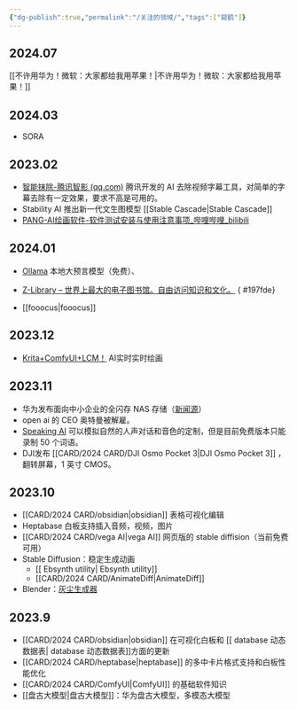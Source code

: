 ```yaml
---
{"dg-publish":true,"permalink":"/关注的领域/","tags":["窥鹤"]}
---
```


## 2024.07
[[不许用华为！微软：大家都给我用苹果！\|不许用华为！微软：大家都给我用苹果！]]
## 2024.03
- SORA
## 2023.02
- [智能抹除-腾讯智影 (qq.com)](https://zenvideo.qq.com/smart/waterMask) 腾讯开发的 AI 去除视频字幕工具，对简单的字幕去除有一定效果，要求不高是可用的。
- Stability AI 推出新一代文生图模型 [[Stable Cascade\|Stable Cascade]]
- [PANG-AI绘画软件-软件测试安装与使用注意事项_哔哩哔哩_bilibili](https://www.bilibili.com/video/BV1k64y1L7fT/?spm_id_from=333.337.search-card.all.click&vd_source=fd5c70d0e4c4c6350fefe91744fef8df)
## 2024.01
- [Ollama](https://ollama.ai/) 本地大预言模型（免费）、
- [Z-Library – 世界上最大的电子图书馆。自由访问知识和文化。](https://zh.z-library.se)
{ #197fde}

- [[fooocus\|fooocus]]

## 2023.12
- [Krita+ComfyUI+LCM！](https://www.bilibili.com/video/BV1G94y1J7ux/?spm_id_from=333.788.recommend_more_video.-1&vd_source=fd5c70d0e4c4c6350fefe91744fef8df) AI实时实时绘画

## 2023.11
- 华为发布面向中小企业的全闪存 NAS 存储（[新闻源](https://www.msn.cn/zh-cn/news/other/%E4%B8%9A%E7%95%8C%E9%A6%96%E6%AC%BE-%E5%8D%8E%E4%B8%BA%E5%8F%91%E5%B8%83%E9%9D%A2%E5%90%91%E4%B8%AD%E5%B0%8F%E4%BC%81%E4%B8%9A%E7%9A%84%E5%85%A8%E9%97%AA%E5%AD%98nas%E5%AD%98%E5%82%A8-%E6%80%A7%E8%83%BD%E6%8F%90%E5%8D%8720%E5%80%8D/ar-AA1kpo3N?ocid=msedgdhp&pc=CNNDDB&cvid=65607037a2a84b66afca653c6c7afa1a&ei=36)）
- open ai 的 CEO 奥特曼被解雇。
- [Speaking AI](https://speaking.ai/) 可以模拟自然的人声对话和音色的定制，但是目前免费版本只能录制 50 个词语。
- DJI发布 [[CARD/2024 CARD/DJI Osmo Pocket 3\|DJI Osmo Pocket 3]] ，翻转屏幕，1 英寸 CMOS。

## 2023.10
- [[CARD/2024 CARD/obsidian\|obsidian]] 表格可视化编辑
- Heptabase 白板支持插入音频，视频，图片
- [[CARD/2024 CARD/vega AI\|vega AI]] 网页版的 stable diffision（当前免费可用）
- Stable Diffusion：稳定生成动画
	- [[ Ebsynth utility\| Ebsynth utility]]
	- [[CARD/2024 CARD/AnimateDiff\|AnimateDiff]] 
- Blender：[灰尘生成器](https://www.bilibili.com/video/BV1iu4y1a7Vg/?spm_id_from=333.337.search-card.all.click&vd_source=fd5c70d0e4c4c6350fefe91744fef8df)
## 2023.9
- [[CARD/2024 CARD/obsidian\|obsidian]] 在可视化白板和 [[ database 动态数据表\| database 动态数据表]]方面的更新
- [[CARD/2024 CARD/heptabase\|heptabase]] 的多中卡片格式支持和白板性能优化
- [[CARD/2024 CARD/ComfyUI\|ComfyUI]] 的基础软件知识
- [[盘古大模型\|盘古大模型]]：华为盘古大模型，多模态大模型